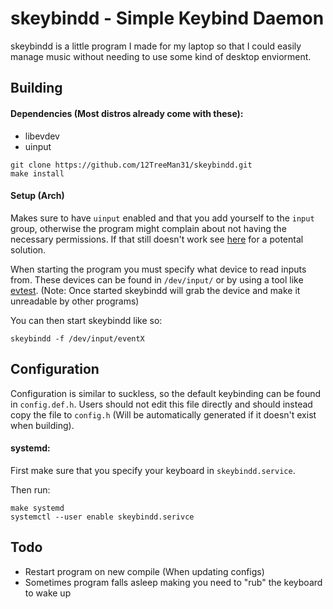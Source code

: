 # skeybindd - Simple Keybind Daemon

skeybindd is a little program I made for my laptop so that I could easily manage music without needing to use some kind of desktop enviorment.

## Building

#### Dependencies (Most distros already come with these):

- libevdev
- uinput

``````
git clone https://github.com/12TreeMan31/skeybindd.git
make install
``````

#### Setup (Arch)

Makes sure to have `uinput` enabled and that you add yourself to the `input` group, otherwise the program might complain about not having the necessary permissions. If that still doesn't work see [here](https://bbs.archlinux.org/viewtopic.php?pid=821783#p821783) for a potental solution.

When starting the program you must specify what device to read inputs from. These devices can be found in `/dev/input/` or by using a tool like [evtest](https://cgit.freedesktop.org/evtest/). (Note: Once started skeybindd will grab the device and make it unreadable by other programs)

You can then start skeybindd like so:
``````
skeybindd -f /dev/input/eventX
``````

## Configuration
Configuration is similar to suckless, so the default keybinding can be found in `config.def.h`. Users should not edit this file directly and should instead copy the file to `config.h` (Will be automatically generated if it doesn't exist when building).


#### systemd:
First make sure that you specify your keyboard in `skeybindd.service`.

Then run:

``````
make systemd
systemctl --user enable skeybindd.serivce
``````

## Todo

- Restart program on new compile (When updating configs)
- Sometimes program falls asleep making you need to "rub" the keyboard to wake up